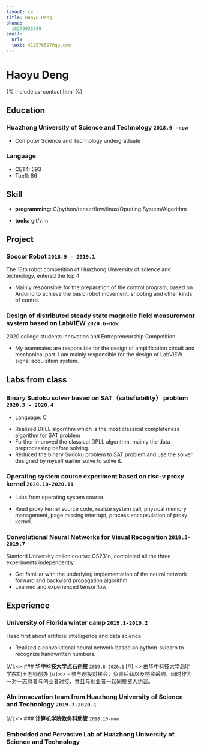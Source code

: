 ```yaml
---
layout: cv
title: Haoyu Deng
phone:
  18373925399
email:
  url: 
  text: 412576597@qq.com
---
```

  


#  Haoyu Deng

<!--
include contact information from the front matter
Supported arguments:
    - homepage: url, text
    - phone
    - email
-->

{% include cv-contact.html %}



##  Education

### **Huazhong University of Science and Technology** `2018.9 -now`
- Computer Science and Technology undergraduate

### **Language** 
- CET4:  593
- Toefl: 86

## Skill
- **programming:** C/python/tensorflow/linux/Oprating System/Algorithm

- **tools:** git/vim

## Project

### **Soccor Robot** `2018.9 - 2019.1`
The 18th robot competition of Huazhong University of science and technology, entered the top 4.
- Mainly responsible for the preparation of the control program, based on Arduino to achieve the basic robot movement, shooting and other kinds of contro.

### **Design of distributed steady state magnetic field measurement system based on LabVIEW** `2020.6-now`
2020 college students innovation and Entrepreneurship Competition.
- My teammates are responsible for the design of amplification circuit and mechanical part. I am mainly responsible for the design of LabVIEW signal acquisition system.

## Labs from class
### **Binary Sudoku solver based on SAT（satisfiability） problem** `2020.3 - 2020.4`
- Language: C
* Realized DPLL algorithm which is the most classical completeness algorithm for SAT problem
* Further improved the classical DPLL algorithm, mainly the data preprocessing before solving.
* Reduced the binary Sudoku problem to SAT problem and use the solver designed by myself earlier solve to solve it. 

### **Operating system course experiment based on risc-v proxy kernel** `2020.10-2020.11`
- Labs from operating system course.
* Read proxy kernel source code, realize system call, physical memory management, page missing interrupt, process encapsulation of proxy kernel.

### **Convolutional Neural Networks for Visual Recognition** `2019.5-2019.7`
Stanford University onlion course: CS231n, completed all the three experiments independently.
- Got familiar with the underlying implementation of the neural network forward and backward propagation algorithm.
- Learned and experienced tensorflow


## Experience
### **University of Florida winter camp** `2019.1-2019.2`
Head first about artificial intelligence and data science
- Realized a convolutional neural network based on python-sklearn to recognize handwritten numbers.

[//]:<> ### **华中科技大学点石创校** `2019.8-2020.1`
[//]:<> 由华中科技大学启明学院刘玉老师创办
[//]:<> - 参与创投对接会，负责后勤以及物资采购，同时作为一对一志愿者与创业者对接，并且与创业者一起同投资人约谈。

### **AIπ innacvation team from Huazhong University of Science and Technology** `2019.7-2020.1`

[//]:<> ### **计算机学院教务科助管**  `2018.10-now`

### **Embedded and Pervasive Lab of Huazhong University of Science and Technology**
<!-- ### Footer

Last updated: MAY 2021 -->
